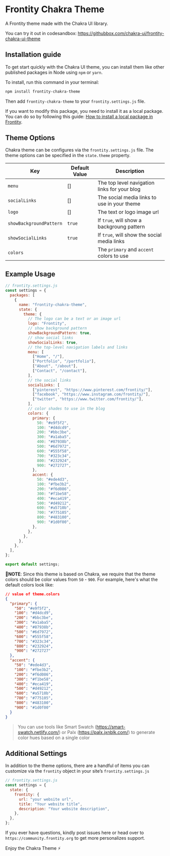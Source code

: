 # Frontity Chakra Theme

A Frontity theme made with the Chakra UI library.

You can try it out in codesandbox: https://githubbox.com/chakra-ui/frontity-chakra-ui-theme

## Installation guide

To get start quickly with the Chakra UI theme, you can install them like other published packages in Node using `npm` or `yarn`.

To install, run this command in your terminal:

```sh
npm install frontity-chakra-theme
```

Then add `frontity-chakra-theme` to your `frontity.settings.js` file.

If you want to modify this package, you need to install it as a local package. You can do so by following this guide: [How to install a local package in Frontity](https://docs.frontity.org/guides/install-a-new-package#local-packages).

## Theme Options

Chakra theme can be configures via the `frontity.settings.js` file. The theme options can be specified in the `state.theme` property.

| Key                     | Default Value | Description                                  |
| ----------------------- | ------------- | -------------------------------------------- |
| `menu`                  | []            | The top level navigation links for your blog |
| `socialLinks`           | []            | The social media links to use in your theme  |
| `logo`                  | []            | The text or logo image url                   |
| `showBackgroundPattern` | `true`        | If `true`, will show a backgroung pattern    |
| `showSocialLinks`       | `true`        | If `true`, will show the social media links  |
| `colors`                |               | The `primary` and `accent` colors to use     |

## Example Usage

```js
// frontity.settings.js
const settings = {
  packages: [
    {
      name: "frontity-chakra-theme",
      state: {
        theme: {
          // The logo can be a text or an image url
          logo: "Frontity",
          // show background pattern
          showBackgroundPattern: true,
          // show social links
          showSocialLinks: true,
          // the top-level navigation labels and links
          menu: [
            ["Home", "/"],
            ["Portfolio", "/portfolio"],
            ["About", "/about"],
            ["Contact", "/contact"],
          ],
          // the social links
          socialLinks: [
            ["pinterest", "https://www.pinterest.com/frontity/"],
            ["facebook", "https://www.instagram.com/frontity/"],
            ["twitter", "https://www.twitter.com/frontity/"],
          ],
          // color shades to use in the blog
          colors: {
            primary: {
              50: "#e9f5f2",
              100: "#d4dcd9",
              200: "#bbc3be",
              300: "#a1aba5",
              400: "#87938b",
              500: "#6d7972",
              600: "#555f58",
              700: "#323c34",
              800: "#232924",
              900: "#272727",
            },
            accent: {
              50: "#ede4d3",
              100: "#fbe3b2",
              200: "#f6d086",
              300: "#f1be58",
              400: "#eca419",
              500: "#d49212",
              600: "#a5710b",
              700: "#775105",
              800: "#483100",
              900: "#1d0f00",
            },
          },
        },
      },
    },
  ],
};

export default settings;
```

**🚨NOTE**: Since this theme is based on Chakra, we require that the theme colors should be color values from `50` - `900`. For example, here's what the default colors look like:

```json
// value of theme.colors
{
  "primary": {
    "50": "#e9f5f2",
    "100": "#d4dcd9",
    "200": "#bbc3be",
    "300": "#a1aba5",
    "400": "#87938b",
    "500": "#6d7972",
    "600": "#555f58",
    "700": "#323c34",
    "800": "#232924",
    "900": "#272727"
  },
  "accent": {
    "50": "#ede4d3",
    "100": "#fbe3b2",
    "200": "#f6d086",
    "300": "#f1be58",
    "400": "#eca419",
    "500": "#d49212",
    "600": "#a5710b",
    "700": "#775105",
    "800": "#483100",
    "900": "#1d0f00"
  }
}
```

> You can use tools like Smart Swatch (https://smart-swatch.netlify.com/) or Palx (https://palx.jxnblk.com/) to generate color hues based on a single color

## Additional Settings

In addition to the theme options, there are a handful of items you can customize via the `frontity` object in your site’s `frontity.settings.js`

```js
// frontity.settings.js
const settings = {
  state: {
    frontity: {
      url: "your website url",
      title: "Your website title",
      description: "Your website description",
    },
  },
};
```

If you ever have questions, kindly post issues here or head over to `https://community.frontity.org` to get more personalizes support.

Enjoy the Chakra Theme ⚡️

